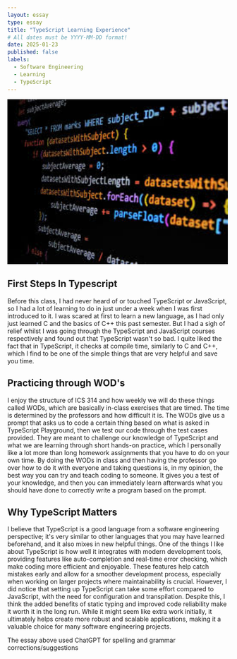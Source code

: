 ```yaml
---
layout: essay
type: essay
title: "TypeScript Learning Experience"
# All dates must be YYYY-MM-DD format!
date: 2025-01-23
published: false
labels:
  - Software Engineering
  - Learning
  - TypeScript
---
```


<img width="500px" class="rounded float-start pe-4" src="../img/TS.jpg">

## First Steps In Typescript

Before this class, I had never heard of or touched TypeScript or JavaScript, so I had a lot of learning to do in just under a week when I was first introduced to it. I was scared at first to learn a new language, as I had only just learned C and the basics of C++ this past semester. But I had a sigh of relief whilst I was going through the TypeScript and JavaScript courses respectively and found out that TypeScript wasn't so bad. I quite liked the fact that in TypeScript, it checks at compile time, similarly to C and C++, which I find to be one of the simple things that are very helpful and save you time.

## Practicing through WOD's

I enjoy the structure of ICS 314 and how weekly we will do these things called WODs, which are basically in-class exercises that are timed. The time is determined by the professors and how difficult it is. The WODs give us a prompt that asks us to code a certain thing based on what is asked in TypeScript Playground, then we test our code through the test cases provided. They are meant to challenge our knowledge of TypeScript and what we are learning through short hands-on practice, which I personally like a lot more than long homework assignments that you have to do on your own time. By doing the WODs in class and then having the professor go over how to do it with everyone and taking questions is, in my opinion, the best way you can try and teach coding to someone. It gives you a test of your knowledge, and then you can immediately learn afterwards what you should have done to correctly write a program based on the prompt.

## Why TypeScript Matters

I believe that TypeScript is a good language from a software engineering perspective; it's very similar to other languages that you may have learned beforehand, and it also mixes in new helpful things. One of the things I like about TypeScript is how well it integrates with modern development tools, providing features like auto-completion and real-time error checking, which make coding more efficient and enjoyable. These features help catch mistakes early and allow for a smoother development process, especially when working on larger projects where maintainability is crucial. However, I did notice that setting up TypeScript can take some effort compared to JavaScript, with the need for configuration and transpilation. Despite this, I think the added benefits of static typing and improved code reliability make it worth it in the long run. While it might seem like extra work initially, it ultimately helps create more robust and scalable applications, making it a valuable choice for many software engineering projects.


The essay above used ChatGPT for spelling and grammar corrections/suggestions
